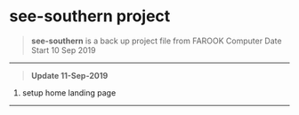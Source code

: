 # see-southern project

> **see-southern** is a back up project file from FAROOK Computer
> Date Start 10 Sep 2019

---
> **Update 11-Sep-2019**

1.  setup home landing page

---


